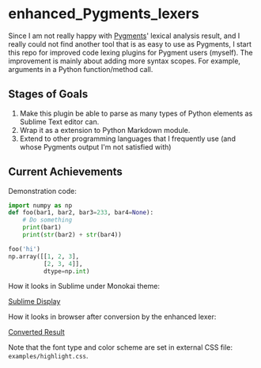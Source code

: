 # enhanced_Pygments_lexers

Since I am not really happy with [Pygments](https://pygments.org/)' lexical analysis result, and I really could not find another tool that is as easy to use as Pygments, I start this repo for improved code lexing plugins for Pygment users (myself). The improvement is mainly about adding more syntax scopes. For example, arguments in a Python function/method call.  

## Stages of Goals

1. Make this plugin be able to parse as many types of Python elements as Sublime Text editor can.  
2. Wrap it as a extension to Python Markdown module.  
3. Extend to other programming languages that I frequently use (and whose Pygments output I'm not satisfied with)  

## Current Achievements

Demonstration code:

```python
import numpy as np
def foo(bar1, bar2, bar3=233, bar4=None):
    # Do something
    print(bar1)
    print(str(bar2) + str(bar4))

foo('hi')
np.array([[1, 2, 3], 
          [2, 3, 4]], 
          dtype=np.int)
```

How it looks in Sublime under Monokai theme:  

[Sublime Display](examples/python_Sublime.png)

How it looks in browser after conversion by the enhanced lexer:  

[Converted Result](examples/python_demo.png)

Note that the font type and color scheme are set in external CSS file: `examples/highlight.css`.  
